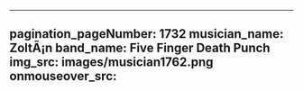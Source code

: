 ------
pagination_pageNumber: 1732
musician_name: ZoltÃ¡n
band_name: Five Finger Death Punch
img_src: images/musician1762.png
onmouseover_src: 
------
